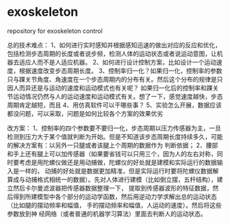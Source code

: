 # exoskeleton
repository for exoskeleton control

总的技术难点：
1、如何进行实时感知并根据感知迅速的做出对应的反应和优化，包括检测步态周期的长度或者说步频，检测人体的运动状态或者说运动意图，让机器去适应人而不是人适应机器。
2、如何进行设计控制方案，比如设计一个运动速度，根据速度改变步态周期长度。
3、控制率归一化？如果归一化，控制率的参数只与踝关节角度、角速度在一个步态周期内的分布有关。然后这个分布的规律是只因人而异还是与运动的速度和运动模式也有关呢？
如果归一化后的控制率和踝关节运动情况仍然与人的运动速度和运动模式有关。想了一下，感觉速度越快，步态周期肯定越短，而且
4、用仿真软件可以干哪些事？
5、实验怎么开展，数据应该都没问题，可以采取，问题是如何比较各个方案的效果优劣

改方案：
1、控制率的四个参数要不要归一化，步态周期以压力传感器为主，一旦检测到压力大于某个值就判断为开始。但是不知道该步态周期长度持续多久，可能的解决方案有：以另外一只腿或者该腿上个周期的数据作为
判断依据；
2、腰部和手上还有腿上可以加传感器（如果要省钱可以只用三个，因为人的左右对称，同时要考虑是用陀螺仪做还是用动捕做，陀螺仪的好处就是建模和实际运行的数据输入是一样的，
动捕的好处就是数据更加精准，但是实际运行时要将陀螺仪数据解算成与动捕格式相统一的数据）。先对人体进行建模（比如倒立摆，五杆结构），建立然后卡尔曼滤波器把传感器数据整理一下，
提取到传感器波形的特征数据，然后得到所建模型中各个部分的运动学函数，然后用逆动力学求解出总的运动状态（比如腿的摆动频率和幅值， 手的摆动频率和幅值，人运动的速度）。然后将这些参数放到神
经网络（或者普通的机器学习算法）里面去判断人的运动状态。